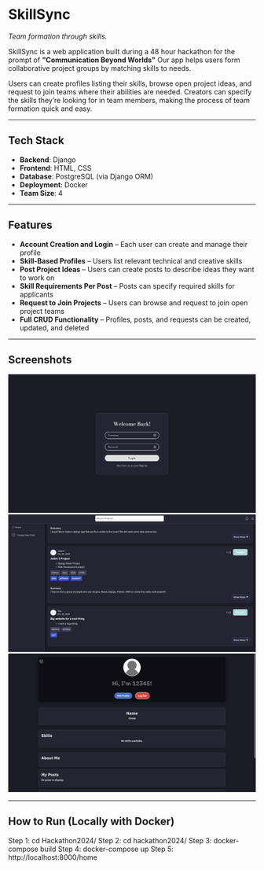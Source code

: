 # SkillSync 
*Team formation through skills.*

SkillSync is a web application built during a 48 hour hackathon for the prompt of **"Communication Beyond Worlds"** Our app helps users form collaborative project groups by matching skills to needs.

Users can create profiles listing their skills, browse open project ideas, and request to join teams where their abilities are needed. Creators can specify the skills they’re looking for in team members, making the process of team formation quick and easy.

---

## Tech Stack

- **Backend**: Django  
- **Frontend**: HTML, CSS  
- **Database**: PostgreSQL (via Django ORM)  
- **Deployment**: Docker  
- **Team Size**: 4  

---

## Features

- **Account Creation and Login** – Each user can create and manage their profile  
- **Skill-Based Profiles** – Users list relevant technical and creative skills  
- **Post Project Ideas** – Users can create posts to describe ideas they want to work on  
- **Skill Requirements Per Post** – Posts can specify required skills for applicants  
- **Request to Join Projects** – Users can browse and request to join open project teams  
- **Full CRUD Functionality** – Profiles, posts, and requests can be created, updated, and deleted  

---

## Screenshots

![SkillSync Login](assets/login.png)  
![SkillSync Post Example](assets/home2.png) 
![SkillSync User Profile](assets/profile.png)  

---

## How to Run (Locally with Docker)

Step 1: cd Hackathon2024/
Step 2: cd hackathon2024/
Step 3: docker-compose build
Step 4: docker-compose up
Step 5: http://localhost:8000/home